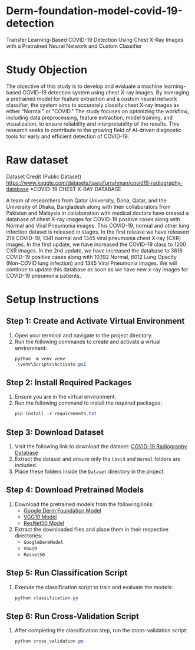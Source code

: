 # Derm-foundation-model-covid-19-detection
Transfer Learning-Based COVID-19 Detection Using Chest X-Ray Images with a Pretrained Neural Network and Custom Classifier

# Study Objection 
The objective of this study is to develop and evaluate a machine learning-based COVID-19 detection system using chest X-ray images. By leveraging a pretrained model for feature extraction and a custom neural network classifier, the system aims to accurately classify chest X-ray images as either "Normal" or "COVID." The study focuses on optimizing the workflow, including data preprocessing, feature extraction, model training, and visualization, to ensure reliability and interpretability of the results. This research seeks to contribute to the growing field of AI-driven diagnostic tools for early and efficient detection of COVID-19.


# Raw dataset 
Dataset Credit (Public Dataset)
https://www.kaggle.com/datasets/tawsifurrahman/covid19-radiography-database
*COVID-19 CHEST X-RAY DATABASE

A team of researchers from Qatar University, Doha, Qatar, and the University of Dhaka, Bangladesh along with their collaborators from Pakistan and Malaysia in collaboration with medical doctors have created a database of chest X-ray images for COVID-19 positive cases along with Normal and Viral Pneumonia images. This COVID-19, normal and other lung infection dataset is released in stages. In the first release we have released 219 COVID-19, 1341 normal and 1345 viral pneumonia chest X-ray (CXR) images. In the first update, we have increased the COVID-19 class to 1200 CXR images. In the 2nd update, we have increased the database to 3616 COVID-19 positive cases along with 10,192 Normal, 6012 Lung Opacity (Non-COVID lung infection) and 1345 Viral Pneumonia images. We will continue to update this database as soon as we have new x-ray images for COVID-19 pneumonia patients.

# Setup Instructions

## Step 1: Create and Activate Virtual Environment
1. Open your terminal and navigate to the project directory.
2. Run the following commands to create and activate a virtual environment:
   ```powershell
   python -m venv venv
   .\venv\Scripts\Activate.ps1
   ```

## Step 2: Install Required Packages
1. Ensure you are in the virtual environment.
2. Run the following command to install the required packages:
   ```powershell
   pip install -r requirements.txt
   ```

## Step 3: Download Dataset
1. Visit the following link to download the dataset:
   [COVID-19 Radiography Database](https://www.kaggle.com/datasets/tawsifurrahman/covid19-radiography-database)
2. Extract the dataset and ensure only the `Covid` and `Normal` folders are included.
3. Place these folders inside the `Dataset` directory in the project.

## Step 4: Download Pretrained Models
1. Download the pretrained models from the following links:
   - [Google Derm Foundation Model](https://huggingface.co/google/derm-foundation)
   - [VGG19 Model](https://huggingface.co/keras-io/VGG19/tree/main)
   - [ResNet50 Model](https://huggingface.co/microsoft/resnet-50)
2. Extract the downloaded files and place them in their respective directories:
   - `GoogleDermModel`
   - `VGG19`
   - `Resnet50`

## Step 5: Run Classification Script
1. Execute the classification script to train and evaluate the models:
   ```powershell
   python classification.py
   ```

## Step 6: Run Cross-Validation Script
1. After completing the classification step, run the cross-validation script:
   ```powershell
   python cross_validation.py
   ```

